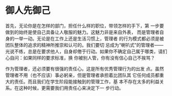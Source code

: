 # 御人先御己

首先，无论你是在怎样的部门，担任什么样的职位，带领怎样的手下，第 一步要做到的始终是使自己具备让人敬服的魅力。这魅力非是来自外表， 而是管理者自身的一举一动。无论是在工作上还是生活习惯上，管理者 的行为模式都必须是被团队整体的追求的精神所推崇和认可的。我们要切 忌成为“喇叭式”的管理者——光说不练，总是在要求他人，自身却倦于行动。如果你不确定自己属于哪类，请扪心自问：如果同样的要求标准，换 你被别人管，你有没有信心自己不挨骂？

作为管理者，还必须要有很强的责任心。这是所有优秀管理行为的出发 点。虽然管理者不用（也不应该）事必躬亲，但是管理者承担着比团队其 它任何成员都重大的责任。而且我们在学生阶段能接触到的管理工作，基 本不存在太多的利益关系。在这种时候，更需要我们用责任心来决定下一 步行动。

